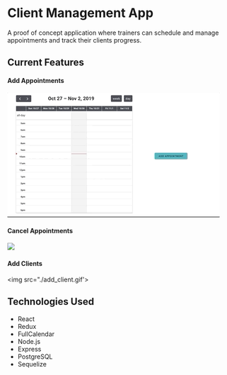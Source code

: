 # Client Management App
A proof of concept application where trainers can schedule and manage appointments and track their clients progress.

## Current Features 
#### Add Appointments
<img src='./add_appt.gif'>

#### Cancel Appointments 
<img src='./cxl_appt'>

#### Add Clients
<img src="./add_client.gif'>

## Technologies Used
* React
* Redux
* FullCalendar
* Node.js
* Express
* PostgreSQL
* Sequelize